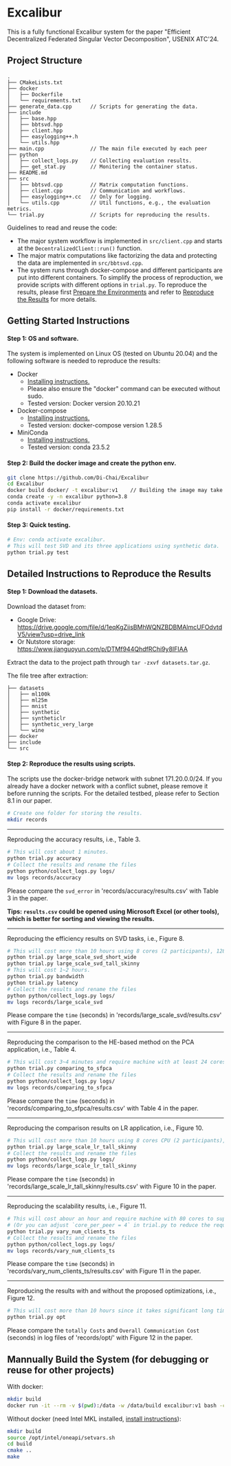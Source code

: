 # Excalibur

This is a fully functional Excalibur system for the paper "Efficient Decentralized Federated Singular Vector Decomposition", USENIX ATC'24.

## Project Structure

```
.
├── CMakeLists.txt
├── docker
│   ├── Dockerfile
│   └── requirements.txt
├── generate_data.cpp      // Scripts for generating the data.
├── include
│   ├── base.hpp
│   ├── bbtsvd.hpp
│   ├── client.hpp
│   ├── easylogging++.h
│   └── utils.hpp
├── main.cpp               // The main file executed by each peer
├── python
│   ├── collect_logs.py    // Collecting evaluation results.
│   ├── get_stat.py        // Monitering the container status.
├── README.md
├── src
│   ├── bbtsvd.cpp         // Matrix computation functions.
│   ├── client.cpp         // Communication and workflows.
│   ├── easylogging++.cc   // Only for logging.
│   └── utils.cpp          // Util functions, e.g., the evaluation metrics.
└── trial.py               // Scripts for reproducing the results.
```

Guidelines to read and reuse the code:
- The major system workflow is implemented in `src/client.cpp` and starts at the `DecentralizedClient::run()` function.
- The major matrix computations like factorizing the data and protecting the data are implemented in `src/bbtsvd.cpp`.
- The system runs through docker-compose and different participants are put into different containers. To simplify the process of reproduction, we provide scripts with different options in `trial.py`. To reproduce the results, please first [Prepare the Environments](#prepare-the-environments) and refer to [Reproduce the Results](#reproduce-the-results) for more details.

## Getting Started Instructions

#### Step 1: OS and software.

The system is implemented on Linux OS (tested on Ubuntu 20.04) and the following software is needed to reproduce the results:

- Docker
  - [Installing instructions.](https://docs.docker.com/engine/install/ubuntu/)
  - Please also ensure the "docker" command can be executed without sudo. 
  - Tested version: Docker version 20.10.21
- Docker-compose
  - [Installing instructions.](https://docs.docker.com/compose/install/linux/)
  - Tested version: docker-compose version 1.28.5
- MiniConda
  - [Installing instructions.](https://docs.anaconda.com/free/miniconda/miniconda-install/)
  - Tested version: conda 23.5.2

#### Step 2: Build the docker image and create the python env.

```bash
git clone https://github.com/Di-Chai/Excalibur
cd Excalibur
docker build docker/ -t excalibur:v1    // Building the image may take more than 10Mins.
conda create -y -n excalibur python=3.8
conda activate excalibur
pip install -r docker/requirements.txt
```

#### Step 3: Quick testing.

```bash
# Env: conda activate excalibur.
# This will test SVD and its three applications using synthetic data.
python trial.py test
```

## Detailed Instructions to Reproduce the Results

#### Step 1: Download the datasets.

Download the dataset from:
- Google Drive: https://drive.google.com/file/d/1eqKgZiisBMhWQNZBDBMAlmcUFOdvtdV5/view?usp=drive_link
- Or Nutstore storage: https://www.jianguoyun.com/p/DTMf944QhdfRChi9y8IFIAA

Extract the data to the project path through `tar -zxvf datasets.tar.gz`.

The file tree after extraction:

```
├── datasets
│   ├── ml100k
│   ├── ml25m
│   ├── mnist
│   ├── synthetic
│   ├── syntheticlr
│   ├── synthetic_very_large
│   └── wine
├── docker
├── include
└── src
```

#### Step 2: Reproduce the results using scripts.

The scripts use the docker-bridge network with subnet 171.20.0.0/24. If you already have a docker network with a conflict subnet, please remove it before running the scripts. For the detailed testbed, please refer to Section 8.1 in our paper.

```bash
# Create one folder for storing the results.
mkdir records
```

----

Reproducing the accuracy results, i.e., Table 3.

```bash
# This will cost about 1 minutes.
python trial.py accuracy
# Collect the results and rename the files
python python/collect_logs.py logs/
mv logs records/accuracy
```

Please compare the `svd_error` in 'records/accuracy/results.csv' with Table 3 in the paper.

**Tips: `results.csv` could be opened using Microsoft Excel (or other tools), which is better for sorting and viewing the results.**

----

Reproducing the efficiency results on SVD tasks, i.e., Figure 8.
```bash
# This will cost more than 10 hours using 8 cores (2 participants), 128GB RAM, and 2TB SSD storage.
python trial.py large_scale_svd_short_wide
python trial.py large_scale_svd_tall_skinny
# This will cost 1~2 hours.
python trial.py bandwidth
python trial.py latency
# Collect the results and rename the files
python python/collect_logs.py logs/
mv logs records/large_scale_svd
```

Please compare the `time` (seconds) in 'records/large_scale_svd/results.csv' with Figure 8 in the paper.

----

Reproducing the comparison to the HE-based method on the PCA application, i.e., Table 4.
```bash
# This will cost 3~4 minutes and require machine with at least 24 cores and about 256GB RAM to support 6 participants.
python trial.py comparing_to_sfpca
# Collect the results and rename the files
python python/collect_logs.py logs/
mv logs records/comparing_to_sfpca
```

Please compare the `time` (seconds) in 'records/comparing_to_sfpca/results.csv' with Table 4 in the paper.

----

Reproducing the comparison results on LR application, i.e., Figure 10.
```bash
# This will cost more than 10 hours using 8 cores CPU (2 participants), 128GB RAM, and 2TB SSD storage.
python trial.py large_scale_lr_tall_skinny
# Collect the results and rename the files
python python/collect_logs.py logs/
mv logs records/large_scale_lr_tall_skinny
```

Please compare the `time` (seconds) in 'records/large_scale_lr_tall_skinny/results.csv' with Figure 10 in the paper.

----

Reproducing the scalability results, i.e., Figure 11.
```bash
# This will cost abour an hour and require machine with 80 cores to support up to 20 participants.
# (Or you can adjust `core_per_peer = 4` in trial.py to reduce the required cores (e.g., `core_per_peer = 1`) but may get longer runtime.)
python trial.py vary_num_clients_ts
# Collect the results and rename the files
python python/collect_logs.py logs/
mv logs records/vary_num_clients_ts
```

Please compare the `time` (seconds) in 'records/vary_num_clients_ts/results.csv' with Figure 11 in the paper.

----

Reproducing the results with and without the proposed optimizations, i.e., Figure 12.
```bash
# This will cost more than 10 hours since it takes significant long time without the proposed optimizations.
python trial.py opt
```

Please compare the `totally Costs` and `Overall Communication Cost` (seconds) in log files of 'records/opt/' with Figure 12 in the paper.

## Mannually Build the System (for debugging or reuse for other projects)

With docker:

```bash
mkdir build
docker run -it --rm -v $(pwd):/data -w /data/build excalibur:v1 bash -c "cmake .. && make"
```

Without docker (need Intel MKL installed, [install instructions](https://www.intel.com/content/www/us/en/developer/tools/oneapi/base-toolkit-download.html)):

```bash
mkdir build
source /opt/intel/oneapi/setvars.sh
cd build
cmake ..
make
```
